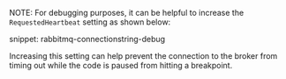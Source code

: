 NOTE: For debugging purposes, it can be helpful to increase the `RequestedHeartbeat` setting as shown below:

snippet: rabbitmq-connectionstring-debug

Increasing this setting can help prevent the connection to the broker from timing out while the code is paused from hitting a breakpoint.